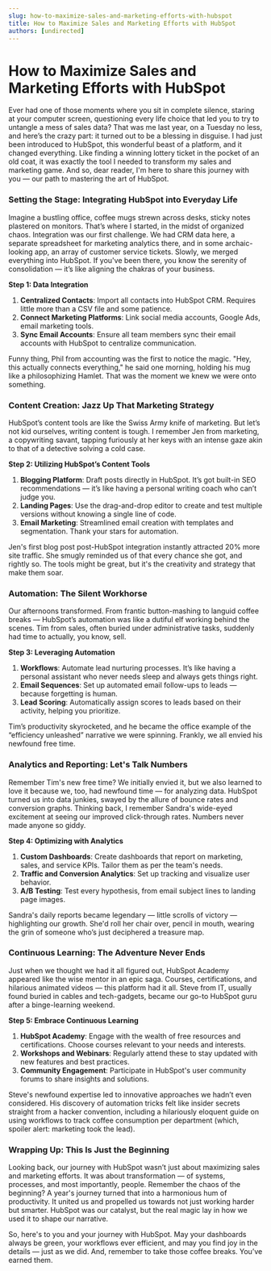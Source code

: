 ```yaml
---
slug: how-to-maximize-sales-and-marketing-efforts-with-hubspot
title: How to Maximize Sales and Marketing Efforts with HubSpot
authors: [undirected]
---
```


# How to Maximize Sales and Marketing Efforts with HubSpot

Ever had one of those moments where you sit in complete silence, staring at your computer screen, questioning every life choice that led you to try to untangle a mess of sales data? That was me last year, on a Tuesday no less, and here’s the crazy part: it turned out to be a blessing in disguise. I had just been introduced to HubSpot, this wonderful beast of a platform, and it changed everything. Like finding a winning lottery ticket in the pocket of an old coat, it was exactly the tool I needed to transform my sales and marketing game. And so, dear reader, I'm here to share this journey with you — our path to mastering the art of HubSpot.

### Setting the Stage: Integrating HubSpot into Everyday Life

Imagine a bustling office, coffee mugs strewn across desks, sticky notes plastered on monitors. That’s where I started, in the midst of organized chaos. Integration was our first challenge. We had CRM data here, a separate spreadsheet for marketing analytics there, and in some archaic-looking app, an array of customer service tickets. Slowly, we merged everything into HubSpot. If you've been there, you know the serenity of consolidation — it’s like aligning the chakras of your business.

**Step 1: Data Integration**

1. **Centralized Contacts**: Import all contacts into HubSpot CRM. Requires little more than a CSV file and some patience.
2. **Connect Marketing Platforms**: Link social media accounts, Google Ads, email marketing tools.
3. **Sync Email Accounts**: Ensure all team members sync their email accounts with HubSpot to centralize communication.

Funny thing, Phil from accounting was the first to notice the magic. "Hey, this actually connects everything," he said one morning, holding his mug like a philosophizing Hamlet. That was the moment we knew we were onto something.

### Content Creation: Jazz Up That Marketing Strategy

HubSpot’s content tools are like the Swiss Army knife of marketing. But let’s not kid ourselves, writing content is tough. I remember Jen from marketing, a copywriting savant, tapping furiously at her keys with an intense gaze akin to that of a detective solving a cold case.

**Step 2: Utilizing HubSpot’s Content Tools**

1. **Blogging Platform**: Draft posts directly in HubSpot. It’s got built-in SEO recommendations — it’s like having a personal writing coach who can’t judge you.
2. **Landing Pages**: Use the drag-and-drop editor to create and test multiple versions without knowing a single line of code.
3. **Email Marketing**: Streamlined email creation with templates and segmentation. Thank your stars for automation.

Jen's first blog post post-HubSpot integration instantly attracted 20% more site traffic. She smugly reminded us of that every chance she got, and rightly so. The tools might be great, but it's the creativity and strategy that make them soar.

### Automation: The Silent Workhorse

Our afternoons transformed. From frantic button-mashing to languid coffee breaks — HubSpot’s automation was like a dutiful elf working behind the scenes. Tim from sales, often buried under administrative tasks, suddenly had time to actually, you know, sell.

**Step 3: Leveraging Automation**

1. **Workflows**: Automate lead nurturing processes. It’s like having a personal assistant who never needs sleep and always gets things right.
2. **Email Sequences**: Set up automated email follow-ups to leads — because forgetting is human.
3. **Lead Scoring**: Automatically assign scores to leads based on their activity, helping you prioritize.

Tim’s productivity skyrocketed, and he became the office example of the “efficiency unleashed” narrative we were spinning. Frankly, we all envied his newfound free time.

### Analytics and Reporting: Let's Talk Numbers

Remember Tim's new free time? We initially envied it, but we also learned to love it because we, too, had newfound time — for analyzing data. HubSpot turned us into data junkies, swayed by the allure of bounce rates and conversion graphs. Thinking back, I remember Sandra's wide-eyed excitement at seeing our improved click-through rates. Numbers never made anyone so giddy.

**Step 4: Optimizing with Analytics**

1. **Custom Dashboards**: Create dashboards that report on marketing, sales, and service KPIs. Tailor them as per the team's needs.
2. **Traffic and Conversion Analytics**: Set up tracking and visualize user behavior.
3. **A/B Testing**: Test every hypothesis, from email subject lines to landing page images.

Sandra's daily reports became legendary — little scrolls of victory — highlighting our growth. She'd roll her chair over, pencil in mouth, wearing the grin of someone who’s just deciphered a treasure map.

### Continuous Learning: The Adventure Never Ends

Just when we thought we had it all figured out, HubSpot Academy appeared like the wise mentor in an epic saga. Courses, certifications, and hilarious animated videos — this platform had it all. Steve from IT, usually found buried in cables and tech-gadgets, became our go-to HubSpot guru after a binge-learning weekend.

**Step 5: Embrace Continuous Learning**

1. **HubSpot Academy**: Engage with the wealth of free resources and certifications. Choose courses relevant to your needs and interests.
2. **Workshops and Webinars**: Regularly attend these to stay updated with new features and best practices.
3. **Community Engagement**: Participate in HubSpot's user community forums to share insights and solutions.

Steve's newfound expertise led to innovative approaches we hadn’t even considered. His discovery of automation tricks felt like insider secrets straight from a hacker convention, including a hilariously eloquent guide on using workflows to track coffee consumption per department (which, spoiler alert: marketing took the lead).

### Wrapping Up: This Is Just the Beginning

Looking back, our journey with HubSpot wasn’t just about maximizing sales and marketing efforts. It was about transformation — of systems, processes, and most importantly, people. Remember the chaos of the beginning? A year's journey turned that into a harmonious hum of productivity. It united us and propelled us towards not just working harder but smarter. HubSpot was our catalyst, but the real magic lay in how we used it to shape our narrative.

So, here's to you and your journey with HubSpot. May your dashboards always be green, your workflows ever efficient, and may you find joy in the details — just as we did. And, remember to take those coffee breaks. You’ve earned them.